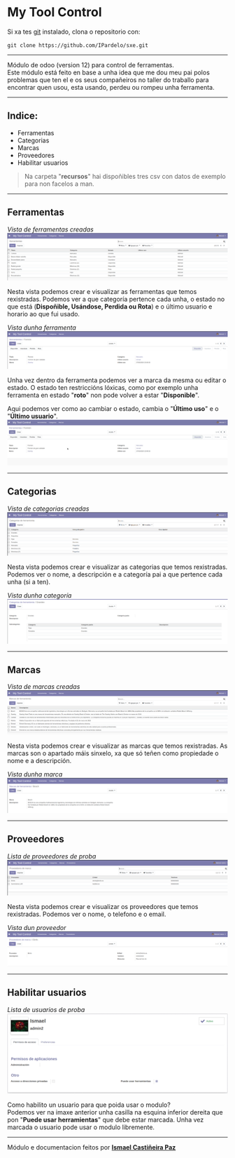 # My Tool Control

 Si xa tes [git](https://git-scm.com/book/en/v2/Getting-Started-Installing-Git) instalado, clona o repositorio con:

 ```
git clone https://github.com/IPardelo/sxe.git
 ```

 *****

 Módulo de odoo (version 12) para control de ferramentas.  
 Este módulo está feito en base a unha idea que me dou meu pai polos problemas que ten el e os seus compañeiros no taller do traballo para encontrar quen usou, esta usando, perdeu ou rompeu unha ferramenta.

 *****

## Indice:
 * Ferramentas
 * Categorias
 * Marcas
 * Proveedores
 * Habilitar usuarios

> Na carpeta "**recursos**" hai dispoñibles tres csv con datos de exemplo para non facelos a man.

*****

## **Ferramentas**

*Vista de ferramentas creadas*
![Ferramentas](recursos/img/herramientas.png)

Nesta vista podemos crear e visualizar as ferramentas que temos rexistradas. Podemos ver a que categoría pertence cada unha, o estado no que está (**Dispoñible, Usándose, Perdida ou Rota**) e o último usuario e horario ao que fui usado.

*Vista dunha ferramenta*
![Ferramentas](recursos/img/vistaFerramenta.png)

Unha vez dentro da ferramenta podemos ver a marca da mesma ou editar o estado. O estado ten restriccións lóxicas, como por exemplo unha ferramenta en estado "**roto**" non pode volver a estar "**Disponible**".

Aqui podemos ver como ao cambiar o estado, cambia o "**Último uso**" e o "**Último usuario**".
![Ferramentas](recursos/img/usoferramenta.gif)

*****

## **Categorias**

*Vista de categorias creadas*
![Categorias](recursos/img/categorias.png)

Nesta vista podemos crear e visualizar as categorias que temos rexistradas. 
Podemos ver o nome, a descripción e a categoría pai a que pertence cada unha (si a ten).

*Vista dunha categoría*
![Categorias](recursos/img/vistacategorias.png)

*****

## **Marcas**

*Vista de marcas creadas*
![Marcas](recursos/img/marcas.png)

Nesta vista podemos crear e visualizar as marcas que temos rexistradas.  As marcas son o apartado máis sinxelo, xa que só teñen como propiedade o nome e a descripción.

*Vista dunha marca*
![Marcas](recursos/img/vistamarcas.png)

*****

## **Proveedores**

*Lista de proveedores de proba*
![Proveedores](recursos/img/proveedores.png)

Nesta vista podemos crear e visualizar os proveedores que temos rexistradas.  Podemos ver o nome, o telefono e o email.

*Vista dun proveedor*
![Proveedores](recursos/img/vistaproveedores.png)


*****

## **Habilitar usuarios**

*Lista de usuarios de proba*
![Usuarios](recursos/img/usuarios.gif)

Como habilito un usuario para que poida usar o modulo?  
Podemos ver na imaxe anterior unha casilla na esquina inferior dereita que pon "**Puede usar herramientas**" que debe estar marcada. Unha vez marcada o usuario pode usar o modulo libremente.


*****


Módulo e documentacion feitos por [**Ismael Castiñeira Paz**](https://osmeusproxectos.es)